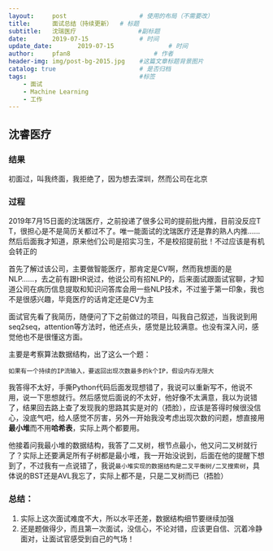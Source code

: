 ```yaml
---
layout:     post   				    # 使用的布局（不需要改）
title:      面试总结（持续更新）	# 标题 
subtitle:   沈瑞医疗				 #副标题
date:       2019-07-15 				# 时间
update_date:       2019-07-15 				# 时间
author:     pfan8 						# 作者
header-img: img/post-bg-2015.jpg 	#这篇文章标题背景图片
catalog: true 						# 是否归档
tags:								#标签
    - 面试
    - Machine Learning
    - 工作
---
```


## 沈睿医疗
### 结果
初面过，叫我终面，我拒绝了，因为想去深圳，然而公司在北京

### 过程  
2019年7月15日面的沈瑞医疗，之前投递了很多公司的提前批内推，目前没反应T T，很担心是不是简历关都过不了。唯一能面试的沈瑞医疗还是靠的熟人内推......然后后面我才知道，原来他们公司是招实习生，不是校招提前批！不过应该是有机会转正的

首先了解过该公司，主要做智能医疗，那肯定是CV啊，然而我想面的是NLP……，去之前有跟HR说过，他说公司有招NLP的，后来面试跟面试官聊，才知道公司在病历信息提取和知识问答库会用一些NLP技术，不过鉴于第一印象，我也不是很感兴趣，毕竟医疗的话肯定还是CV为主

面试官先看了我简历，随便问了下之前做过的项目，叫我自己叙述，当我说到用seq2seq，attention等方法时，他还点头，感觉是比较满意。也没有深入问，感觉他也不是很懂这方面。

主要是考察算法数据结构，出了这么一个题：

`如果有一个持续的IP流输入，要返回出现次数最多的k个IP，假设内存无限大`

我答得不太好，手撕Python代码后面发现想错了，我说可以重新写不，他说不用，说一下思想就行。然后感觉后面说的不太好，他好像不太满意，我以为说错了，结果回去路上查了发现我的思路其实是对的（捂脸），应该是答得时候很没信心，没底气吧，给人感觉不厉害，另外一开始我没考虑出现次数的问题，想直接用**最小堆**而不用**哈希表**，实际上两个都要用。

他接着问我最小堆的数据结构，我答了二叉树，根节点最小，他又问二叉树就行了？实际上还要满足所有子树都是最小堆，我一开始没说到，后面在他的提醒下想到了，不过我有一点说错了，我说`最小堆实现的数据结构是二叉平衡树/二叉搜索树`，具体说的BST还是AVL我忘了，实际上都不是，只是二叉树而已（捂脸）

### 总结：
1. 实际上这次面试难度不大，所以水平还差，数据结构细节要继续加强
2. 还是题做得少，而且第一次面试，没信心，不论对错，应该更自信、沉着冷静面对，让面试官感受到自己的气场！